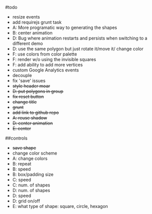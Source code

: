 #todo
* resize events
* add requirejs grunt task
* A: More programatic way to generating the shapes
* B: center animation
* D: Bug where animation restarts and persists when switching to a different demo
* D: use the same polygon but just rotate it/move it/ change color
* F: use colors from color palette
* F: render w/o using the invisible squares
* F: add ability to add more vertices
* custom Google Analytics events
* decouple
* fix 'save' issues
* ~~style header moar~~
* ~~D: put polygons in group~~
* ~~fix reset button~~
* ~~change title~~
* ~~grunt~~
* ~~add link to github repo~~
* ~~A: reuse shadow~~
* ~~D: center animation~~
* ~~E: center~~

##controls
* ~~save shape~~
* change color scheme
* A: change colors
* B: repeat
* B: speed
* B: box/padding size
* C: speed
* C: num. of shapes
* D: num. of shapes
* D: speed
* D: grid on/off
* E: what type of shape: square, circle, hexagon
